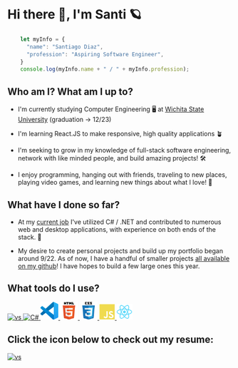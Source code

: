 # Hi there 👋, I'm Santi 🪐


```javascript
    let myInfo = {
      "name": "Santiago Diaz",
      "profession": "Aspiring Software Engineer",
    }
    console.log(myInfo.name + " / " + myInfo.profession);
```

## Who am I? What am I up to?

* I'm currently studying Computer Engineering 🖥️ at [Wichita State University](https://www.wichita.edu/) (graduation -> 12/23)

* I'm learning React.JS to make responsive, high quality applications 🪴

* I'm seeking to grow in my knowledge of full-stack software engineering, network with like minded people, and build amazing projects! 🛠️

* I enjoy programming, hanging out with friends, traveling to new places, playing video games, and learning new things about what I love! 🍄

## What have I done so far? 

* At my [current job](https://www.wichita.edu/industry_and_defense/NIAR/Laboratories/robotics.php) I've utilized C# / .NET and contributed to numerous web and desktop applications, with experience on both ends of the stack. 🧬

* My desire to create personal projects and build up my portfolio began around 9/22. As of now, I have a handful of smaller projects [all available on my github](https://github.com/sddiaz/Portfolio-Projects)! I have hopes to build a few large ones this year. 

## What tools do I use? 

<div> 
<a href="https://visualstudio.microsoft.com/" target="_blank"> <img src="https://1000logos.net/wp-content/uploads/2020/08/Visual-Studio-Logo.png" alt="vs" height="40"/> </a>
<a href="https://learn.microsoft.com/en-us/dotnet/csharp/" target="_blank"> <img src="https://upload.wikimedia.org/wikipedia/commons/thumb/b/bd/Logo_C_sharp.svg/1200px-Logo_C_sharp.svg.png" alt="C#" height="40"/> </a>
<a href="https://code.visualstudio.com/" target="_blank"> <img src="https://raw.githubusercontent.com/devicons/devicon/1119b9f84c0290e0f0b38982099a2bd027a48bf1/icons/vscode/vscode-original.svg" alt="vscode" width="40" height="40"/> </a>
<a href="https://www.w3.org/html/" target="_blank"> <img src="https://raw.githubusercontent.com/devicons/devicon/master/icons/html5/html5-original-wordmark.svg" alt="html5" width="40" height="40"/> </a>  
<a href="https://www.w3schools.com/css/" target="_blank" rel="noreferrer"> <img src="https://raw.githubusercontent.com/devicons/devicon/master/icons/css3/css3-original-wordmark.svg" alt="css3" width="40" height="40"/> </a>
<a href="https://www.javascript.com/" target="_blank" rel="noreferrer"> <img src="https://raw.githubusercontent.com/devicons/devicon/master/icons/javascript/javascript-plain.svg" alt="javascript" width="35" height="35"/> </a>   
<a href="https://reactjs.org/" target="_blank" rel="noreferrer"> <img src="https://raw.githubusercontent.com/devicons/devicon/1119b9f84c0290e0f0b38982099a2bd027a48bf1/icons/react/react-original.svg" alt="React" width="35" height="35"/> </a>  
</div>

## Click the icon below to check out my resume: 
<div> 
<a href="https://docs.google.com/document/d/e/2PACX-1vT5_vZ_fqLC8BmadOV9hdSAHpZFBJJka1oDyZ8kPPXpGJFplpYy_hamNpAZP2R0w2v0plYLqn8w66BT/pub" target="_blank" height="50"><img src="https://www.pngfind.com/pngs/m/61-611935_paper-sheet-svg-png-icon-free-download-paper.png" alt="vs" height="40"/> </a></div>
